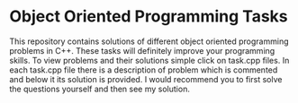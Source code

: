 # Object Oriented Programming Tasks
This repository contains solutions of different object oriented programming problems in C++. These tasks will definitely improve your programming skills. To view problems and their solutions simple click on task.cpp files. In each task.cpp file there is a description of problem which is commented and below it its solution is provided. I would recommend you to first solve the questions yourself and then see my solution.


